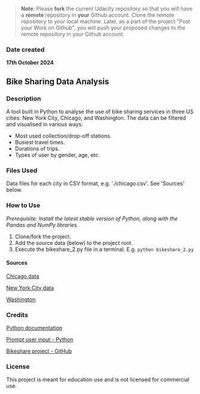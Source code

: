 >**Note**: Please **fork** the current Udacity repository so that you will have a **remote** repository in **your** Github account. Clone the remote repository to your local machine. Later, as a part of the project "Post your Work on Github", you will push your proposed changes to the remote repository in your Github account.

### Date created
**17th October 2024**

## Bike Sharing Data Analysis

### Description
A tool built in Python to analyse the use of bike sharing services in three US cities: New York City, Chicago, and Washington. The data can be filtered and visualised in various ways:

* Most used collection/drop-off stations.
* Busiest travel times.
* Durations of trips.
* Types of user by gender, age, etc.

### Files Used
Data files for each city in CSV format, e.g. './chicago.csv'. See 'Sources' below.

### How to Use
*Prerequisite:*
_Install the latest stable version of Python, along with the Pandas and NumPy libraries._

1. Clone/fork the project.
2. Add the source data (below) to the project root.
3. Execute the bikeshare_2.py file in a terminal. E.g. `python bikeshare_2.py`


#### Sources
[Chicago data](https://www.divvybikes.com/system-data_)

[New York City data](https://www.citibikenyc.com/system-data)

[Washington](https://www.capitalbikeshare.com/system-data)

### Credits
[Python documentation](https://docs.python.org/3/)

[Prompt user input - Python](https://stackoverflow.com/questions/57009331/how-to-display-user-input-after-prompt-in-python)

[Bikeshare project - GitHub](https://github.com/beingjainparas/Udacity-Explore_US_Bikeshare_Data)

### License
This project is meant for education use and is not licensed for commercial use.